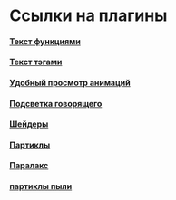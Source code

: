 # Ссылки на плагины
#### [Текст функциями](https://github.com/yukinogatari/Ren-Py-FancyText)
#### [Текст тэгами](https://wattson.itch.io/kinetic-text-tags)
#### [Удобный просмотр анимаций](https://github.com/kyouryuukunn/renpy-ActionEditor3)
#### [Подсветка говорящего](https://wattson.itch.io/renpy-auto-highlight)
#### [Шейдеры](https://remort-studios.itch.io/make-visual-novels-rspv1)
#### [Партиклы](https://tofurocks.itch.io/snowfall-gui)
#### [Паралакс](https://renpyfordummies.blogspot.com/2018/08/blog-post.html)
#### [партиклы пыли](https://github.com/AgentAlpha81/RenPyParticles)